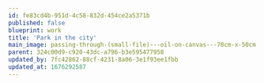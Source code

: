 ```yaml
---
id: fe83cd4b-951d-4c58-832d-454ce2a5371b
published: false
blueprint: work
title: 'Park in the city'
main_image: passing-through-(small-file)---oil-on-canvas---70cm-x-50cm.jpg
parent: 324c00d9-c920-43dc-a796-b3e595477958
updated_by: 7fc42862-88cf-4231-8a06-3e1f93ee1fbb
updated_at: 1676292587
---
```

